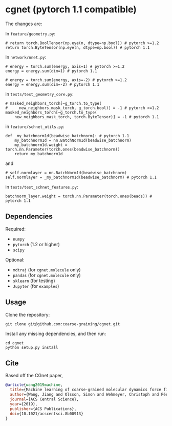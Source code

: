 cgnet (pytorch 1.1 compatible)
===

The changes are:

In `feature/geometry.py`:

```
# return torch.BoolTensor(np.eye(n, dtype=np.bool)) # pytorch >=1.2
return torch.ByteTensor(np.eye(n, dtype=np.bool)) # pytorch 1.1
```

In `network/nnet.py`:

```
# energy = torch.sum(energy, axis=1) # pytorch >=1.2
energy = energy.sum(dim=1) # pytorch 1.1
```

```
# energy = torch.sum(energy, axis=-2) # pytorch >=1.2
energy = energy.sum(dim=-2) # pytorch 1.1
```

in `tests/test_geometry_core.py`:

```
# masked_neighbors_torch[~g_torch.to_type(
#     new_neighbors_mask_torch, g_torch.bool)] = -1 # pytorch >=1.2
masked_neighbors_torch[~g_torch.to_type(
    new_neighbors_mask_torch, torch.ByteTensor)] = -1 # pytorch 1.1
```

in `feature/schnet_utils.py`:

```
def _my_batchnorm1d(beadwise_batchnorm): # pytorch 1.1
    my_batchnorm1d = nn.BatchNorm1d(beadwise_batchnorm)
    my_batchnorm1d.weight = torch.nn.Parameter(torch.ones(beadwise_batchnorm))
    return my_batchnorm1d
```

and

```
# self.normlayer = nn.BatchNorm1d(beadwise_batchnorm)
self.normlayer = _my_batchnorm1d(beadwise_batchnorm) # pytorch 1.1
```

in `tests/test_schnet_features.py`:

```
batchnorm_layer.weight = torch.nn.Parameter(torch.ones(beads)) # pytorch 1.1
```

Dependencies
---
Required:
+ ``numpy``
+ ``pytorch`` (1.2 or higher)
+ ``scipy``

Optional:
+ ``mdtraj`` (for ``cgnet.molecule`` only)
+ ``pandas`` (for ``cgnet.molecule`` only)
+ ``sklearn`` (for testing)
+ ``Jupyter`` (for ``examples``)

Usage
---
Clone the repository:
```
git clone git@github.com:coarse-graining/cgnet.git
```

Install any missing dependencies, and then run:
```
cd cgnet
python setup.py install
```

Cite
---
Based off the CGnet paper,

```bibtex
@article{wang2019machine,
  title={Machine learning of coarse-grained molecular dynamics force fields},
  author={Wang, Jiang and Olsson, Simon and Wehmeyer, Christoph and Pérez, Adrià and Charron, Nicholas E and de Fabritiis, Gianni and Noé, Frank and Clementi, Cecilia},
  journal={ACS Central Science},
  year={2019},
  publisher={ACS Publications},
  doi={10.1021/acscentsci.8b00913}
}
```
